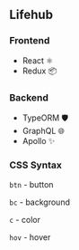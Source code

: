 ## Lifehub
### Frontend 
- React ⚛️
- Redux 📦
### Backend
- TypeORM 🛡️
- GraphQL 🌐
- Apollo ✨
### CSS Syntax
`btn` - button

`bc` - background

`c` - color

`hov` - hover


